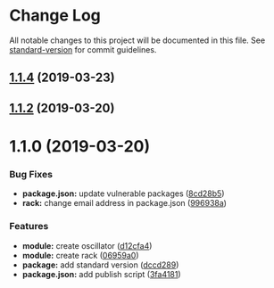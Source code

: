 # Change Log

All notable changes to this project will be documented in this file. See [standard-version](https://github.com/conventional-changelog/standard-version) for commit guidelines.

## [1.1.4](https://github.com/Fles/ZL7/compare/v1.3.0...v1.1.4) (2019-03-23)



## [1.1.2](https://github.com/Fles/ZL7/compare/v1.2.0...v1.1.2) (2019-03-20)



# 1.1.0 (2019-03-20)


### Bug Fixes

* **package.json:** update vulnerable packages ([8cd28b5](https://github.com/Fles/ZL7/commit/8cd28b5))
* **rack:** change email address in package.json ([996938a](https://github.com/Fles/ZL7/commit/996938a))


### Features

* **module:** create oscillator ([d12cfa4](https://github.com/Fles/ZL7/commit/d12cfa4))
* **module:** create rack ([06959a0](https://github.com/Fles/ZL7/commit/06959a0))
* **package:** add standard version ([dccd289](https://github.com/Fles/ZL7/commit/dccd289))
* **package.json:** add publish script ([3fa4181](https://github.com/Fles/ZL7/commit/3fa4181))
